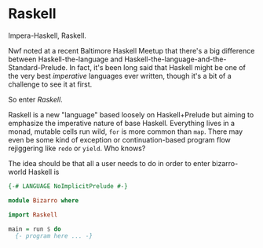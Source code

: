 Raskell
=======

Impera-Haskell, Raskell.

Nwf noted at a recent Baltimore Haskell Meetup that there's a big difference between Haskell-the-language and Haskell-the-language-and-the-Standard-Prelude. In fact, it's been long said that Haskell might be one of the very best *imperative* languages ever written, though it's a bit of a challenge to see it at first.

So enter *Raskell*.

Raskell is a new "language" based loosely on Haskell+Prelude but aiming to emphasize the imperative nature of base Haskell. Everything lives in a monad, mutable cells run wild, `for` is more common than `map`. There may even be some kind of exception or continuation-based program flow rejiggering like `redo` or `yield`. Who knows?

The idea should be that all a user needs to do in order to enter bizarro-world Haskell is

```haskell
{-# LANGUAGE NoImplicitPrelude #-}

module Bizarro where

import Raskell

main = run $ do
  {- program here ... -}
```
